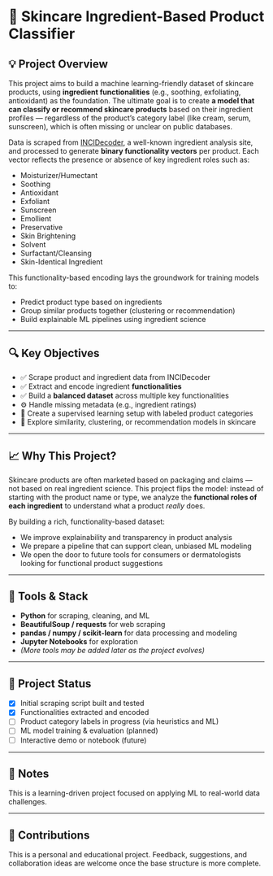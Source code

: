 # 🧴 Skincare Ingredient-Based Product Classifier

## 💡 Project Overview

This project aims to build a machine learning-friendly dataset of skincare products, using **ingredient functionalities** (e.g., soothing, exfoliating, antioxidant) as the foundation. The ultimate goal is to create **a model that can classify or recommend skincare products** based on their ingredient profiles — regardless of the product’s category label (like cream, serum, sunscreen), which is often missing or unclear on public databases.

Data is scraped from [INCIDecoder](https://incidecoder.com), a well-known ingredient analysis site, and processed to generate **binary functionality vectors** per product. Each vector reflects the presence or absence of key ingredient roles such as:

- Moisturizer/Humectant
- Soothing
- Antioxidant
- Exfoliant
- Sunscreen
- Emollient
- Preservative
- Skin Brightening
- Solvent
- Surfactant/Cleansing
- Skin-Identical Ingredient

This functionality-based encoding lays the groundwork for training models to:
- Predict product type based on ingredients
- Group similar products together (clustering or recommendation)
- Build explainable ML pipelines using ingredient science

---

## 🔍 Key Objectives

- ✅ Scrape product and ingredient data from INCIDecoder
- ✅ Extract and encode ingredient **functionalities**
- ✅ Build a **balanced dataset** across multiple key functionalities
- ⚙️ Handle missing metadata (e.g., ingredient ratings)
- 🧠 Create a supervised learning setup with labeled product categories
- 🔄 Explore similarity, clustering, or recommendation models in skincare

---

## 📈 Why This Project?

Skincare products are often marketed based on packaging and claims — not based on real ingredient science. This project flips the model: instead of starting with the product name or type, we analyze the **functional roles of each ingredient** to understand what a product *really* does.

By building a rich, functionality-based dataset:
- We improve explainability and transparency in product analysis
- We prepare a pipeline that can support clean, unbiased ML modeling
- We open the door to future tools for consumers or dermatologists looking for functional product suggestions

---

## 🔧 Tools & Stack

- **Python** for scraping, cleaning, and ML
- **BeautifulSoup / requests** for web scraping
- **pandas / numpy / scikit-learn** for data processing and modeling
- **Jupyter Notebooks** for exploration
- *(More tools may be added later as the project evolves)*

---

## 🚧 Project Status

- [x] Initial scraping script built and tested
- [x] Functionalities extracted and encoded
- [ ] Product category labels in progress (via heuristics and ML)
- [ ] ML model training & evaluation (planned)
- [ ] Interactive demo or notebook (future)

---

## 📌 Notes

This is a learning-driven project focused on applying ML to real-world data challenges.

---

## 🤝 Contributions

This is a personal and educational project. Feedback, suggestions, and collaboration ideas are welcome once the base structure is more complete.


